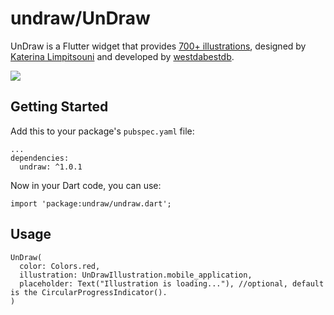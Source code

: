 # undraw/UnDraw

UnDraw is a Flutter widget that provides [700+ illustrations](https://undraw.co/illustrations), designed by [Katerina Limpitsouni](https://twitter.com/ninalimpi) and developed by [westdabestdb](https://www.instagram.com/westdabestdb/).

![](https://media.giphy.com/media/MBf2NBhUXaEufSZFfa/giphy.gif)

## Getting Started
Add this to your package's `pubspec.yaml` file:
```
...
dependencies:
  undraw: ^1.0.1
```

Now in your Dart code, you can use:
```
import 'package:undraw/undraw.dart';
```

## Usage
```
UnDraw(
  color: Colors.red,
  illustration: UnDrawIllustration.mobile_application,
  placeholder: Text("Illustration is loading..."), //optional, default is the CircularProgressIndicator().
)
```
